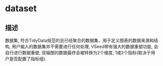 # dataset
## 描述
数据集, 符合TidyData规范的且已经聚合的数据集，用于定义图表的数据来源和结构, 用户输入的数据集并不需要进行任何处理, VSeed带有强大的数据重塑功能, 会自行进行数据重塑, 双轴图的数据最终会被转换为2个维度, 1或2个指标(取决于用户是否配置了指标组).
